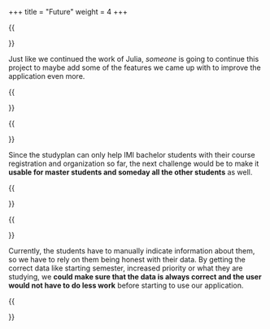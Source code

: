 +++
title = "Future"
weight = 4
+++

{{<section title="Continued in a bachelor thesis">}}

Just like we continued the work of Julia, *someone* is going to continue this project to maybe add some of the features we came up with to improve the application even more.

{{</section>}}

{{<section title="Extension to all HTW students">}}

Since the studyplan can only help IMI bachelor students with their course registration and organization so far, the next challenge would be to make it **usable for master students and someday all the other students** as well.

{{</section>}}

{{<section title="Forking student information from reliable source">}}

Currently, the students have to manually indicate information about them, so we have to rely on them being honest with their data. By getting the correct data like starting semester, increased priority or what they are studying, we **could make sure that the data is always correct and the user would not have to do less work** before starting to use our application.

{{</section>}}